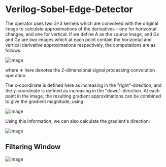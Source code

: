 # Verilog-Sobel-Edge-Detector

The operator uses two 3×3 kernels which are convolved with the original image to calculate approximations of the derivatives – one for horizontal changes, and one for vertical. If we define A as the source image, and Gx and Gy are two images which at each point contain the horizontal and vertical derivative approximations respectively, the computations are as follows:

![image](https://github.com/Rahul-Cheruku/Verilog-Sobel-Edge-Detector/assets/77064752/e76c2666-b4a7-4a57-bd69-bd73df0800e2)


where ∗ here denotes the 2-dimensional signal processing convolution operation.

The x-coordinate is defined here as increasing in the "right"-direction, and the y-coordinate is defined as increasing in the "down"-direction. At each point in the image, the resulting gradient approximations can be combined to give the gradient magnitude, using:

![image](https://github.com/Rahul-Cheruku/Verilog-Sobel-Edge-Detector/assets/77064752/0f11a324-ce1c-4432-9536-529b3f291fd0)



Using this information, we can also calculate the gradient's direction:

![image](https://github.com/Rahul-Cheruku/Verilog-Sobel-Edge-Detector/assets/77064752/387e744b-8c6d-4996-af66-93ae8995994a)


## Filtering Window

![image](https://github.com/Rahul-Cheruku/Verilog-Sobel-Edge-Detector/assets/77064752/15820f75-219a-49b4-adec-4f6ea8aa260e)


 

 
